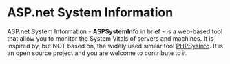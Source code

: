 # ASP.net System Information

ASP.net System Information - **ASPSystemInfo** in brief - is a web-based tool that allow you to monitor the System Vitals of servers and machines.
It is inspired by, but NOT based on, the widely used similar tool [PHPSysInfo](phpsysinfo.github.io/phpsysinfo "PHPSysInfo").
It is an open source project and you are welcome to contribute to it.
